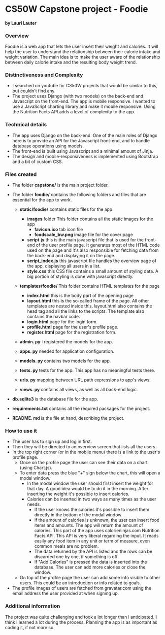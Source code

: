 # CS50W Capstone project - Foodie
#### by Lauri Lauter

### Overview
Foodie is a web app that lets the user insert their weight and calories. It will help the user to understand the relationship between their calorie intake and weight variation. The main idea is to make the user aware of the relationship between daily calorie intake and the resulting body weight trend.

### Distinctiveness and Complexity
* I searched on youtube for CS50W projects that would be similar to this, but couldn't find any.
* The project uses Django (with two models) on the back-end and Javascript on the front-end. The app is mobile responsive. I wanted to use a JavaScript charting library and make it mobile responsive. Using the Nutrition Facts API adds a level of complexity to the app. 


### Technical details

* The app uses Django on the back-end. One of the main roles of Django here is to provide an API for the Javascript front-end, and to handle database operations using models.
* The front-end is built using Javascript and a minimal amount of Jinja.
* The design and mobile-responsiveness is implemented using Bootstrap and a bit of custom CSS.

### Files created
* The folder **capstone/** is the main project folder.

* The folder **foodie/** contains the following folders and files that are essential for the app to work.

    * **static/foodie/** contains static files for the app
        * **images** folder
        This folder contains all the static images for the app
            * **favicon.ico** tab icon file
            * **foodscale_bw.png** image file for the cover page
        * **script.js** this is the main javascript file that is used for the front-end of the user profile page. It generates most of the HTML code used on the page and it's also responsible for fetching data from the back-end and displaying it on the page.
        * **script_index.js** this javascript file handles the overview page of the app, displaying all users in a list.
        * **style.css** this CSS file contains a small amount of styling data. A big portion of styling is done with javascript directly.

    * **templates/foodie/**
    This folder contains HTML templates for the page
        * **index.html** this is the body part of the opening page
        * **layout.html** this is the so-called frame of the page. All other templates are nested inside this. layout.html also contains the head tag and all the links to the scripts. The template also contains the navbar code.
        * **login.html** page for the login form.
        * **profile.html** page for the user's profile page.
        * **register.html** page for the registration form.

    * **admin. py** I registered the models for the app.
    * **apps. py** needed for application configuration.
    * **models. py** contains two models for the app.
    * **tests. py** tests for the app. This app has no meaningful tests there.
    * **urls. py** mapping between URL path expressions to app's views.
    * **views. py** contains all views, as well as all back-end logic.
    
    
* **db.sqlite3** is the database file for the app.
* **requirements.txt** contains all the required packages for the project.
* **README. md** is the file at hand, describing the project.

### How to use it

* The user has to sign up and log in first.
* Then they will be directed to an overview screen that lists all the users.
* In the top right corner (or in the mobile menu) there is a link to the user's profile page.
    *  Once on the profile page the user can see their data on a chart (using Chart.js).
    *  To enter data press the blue "+" sign below the chart, this will open a modal window.
        *  In the modal window the user should first insert the weight for that day. A good idea would be to do it in the morning. After inserting the weight it's possible to insert calories.
        *  Calories can be inserted in two ways as many times as the user needs.
            * If the user knows the calories it's possible to insert them directly in the bottom of the modal window.
            * If the amount of calories is unknown, the user can insert food items and amounts. The app will return the amount of calories. This part of the app uses calorieninjas.com Nutrition Facts API. This API is very liberal regarding the input. It reads easily any food item in any unit or term of measure, even common meals are no problem.
            * The data returned by the API is listed and the rows can be discarded one by one, if something is off.
            * If "Add Calories" is pressed the data is inserted into the database. The user can add more calories or close the window.
    * On top of the profile page the user can add some info visible to other users. This could be an introduction or info related to goals.
* The profile images of users are fetched from gravatar.com using the email address the user  provided at when signing up.


### Additional information
The project was quite challenging and took a lot longer than I anticipated. I think I learned a lot during the process. Planning the app is as important as coding it, if not more so.
